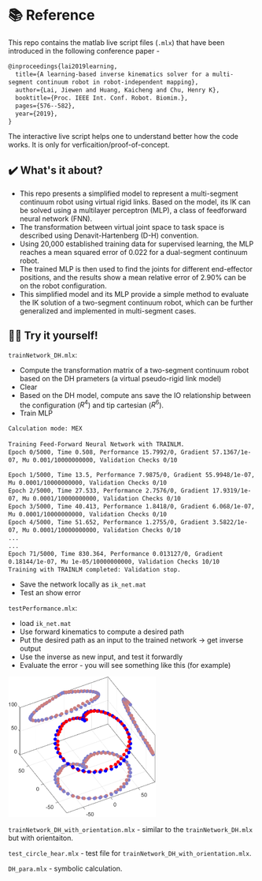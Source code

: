 # 📚 Reference 

This repo contains the matlab live script files (`.mlx`) that have been introduced in the following conference paper - 
```
@inproceedings{lai2019learning,
  title={A learning-based inverse kinematics solver for a multi-segment continuum robot in robot-independent mapping},
  author={Lai, Jiewen and Huang, Kaicheng and Chu, Henry K},
  booktitle={Proc. IEEE Int. Conf. Robot. Biomim.},
  pages={576--582},
  year={2019},
}
```
The interactive live script helps one to understand better how the code works. It is only for verficaition/proof-of-concept.


## ✔️ What's it about?

- This repo presents a simplified model to represent a multi-segment continuum robot using virtual rigid links. Based on the model, its IK can be solved using a multilayer perceptron (MLP), a class of feedforward neural network (FNN). 
- The transformation between virtual joint space to task space is described using Denavit-Hartenberg (D-H) convention. 
- Using 20,000 established training data for supervised learning, the MLP reaches a mean squared error of 0.022 for a dual-segment continuum robot. 
- The trained MLP is then used to find the joints for different end-effector positions, and the results show a mean relative error of 2.90% can be on the robot configuration. 
- This simplified model and its MLP provide a simple method to evaluate the IK solution of a two-segment continuum robot, which can be further generalized and implemented in multi-segment cases. 

## 👨‍💻 Try it yourself!

`trainNetwork_DH.mlx`: 
- Compute the transformation matrix of a two-segment continuum robot based on the DH prameters (a virtual pseudo-rigid link model)
- Clear
- Based on the DH model, compute ans save the IO relationship between the configuration ($R^4$) and tip cartesian ($R^6$).
- Train MLP

```
Calculation mode: MEX
 
Training Feed-Forward Neural Network with TRAINLM.
Epoch 0/5000, Time 0.508, Performance 15.7992/0, Gradient 57.1367/1e-07, Mu 0.001/10000000000, Validation Checks 0/10
```
```
Epoch 1/5000, Time 13.5, Performance 7.9875/0, Gradient 55.9948/1e-07, Mu 0.0001/10000000000, Validation Checks 0/10
Epoch 2/5000, Time 27.533, Performance 2.7576/0, Gradient 17.9319/1e-07, Mu 0.0001/10000000000, Validation Checks 0/10
Epoch 3/5000, Time 40.413, Performance 1.8418/0, Gradient 6.068/1e-07, Mu 0.0001/10000000000, Validation Checks 0/10
Epoch 4/5000, Time 51.652, Performance 1.2755/0, Gradient 3.5822/1e-07, Mu 0.0001/10000000000, Validation Checks 0/10
...
...
Epoch 71/5000, Time 830.364, Performance 0.013127/0, Gradient 0.18144/1e-07, Mu 1e-05/10000000000, Validation Checks 10/10
Training with TRAINLM completed: Validation stop.
```
- Save the network locally as `ik_net.mat`
- Test an show error

`testPerformance.mlx`:
- load `ik_net.mat`
- Use forward kinematics to compute a desired path
- Put the desired path as an input to the trained network -> get inverse output
- Use the inverse as new input, and test it forwardly
- Evaluate the error - you will see something like this (for example)

<p align="left">
  <img style="width: 300px" src="figHeart.png" />
</p>


`trainNetwork_DH_with_orientation.mlx` - similar to the `trainNetwork_DH.mlx` but with orientaiton.

`test_circle_hear.mlx` - test file for `trainNetwork_DH_with_orientation.mlx`.

`DH_para.mlx` - symbolic calculation.







